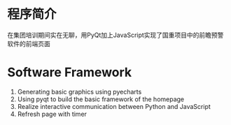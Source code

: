 # 程序简介
在集团培训期间实在无聊，用PyQt加上JavaScript实现了国重项目中的前瞻预警软件的前端页面

# Software Framework
1) Generating basic graphics using pyecharts
2) Using pyqt to build the basic framework of the homepage
3) Realize interactive communication between Python and JavaScript
4) Refresh page with timer
